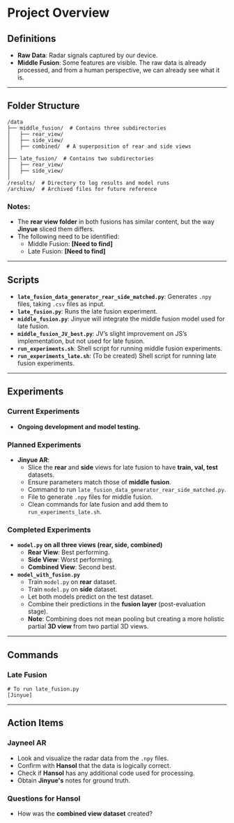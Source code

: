 # Project Overview

## Definitions
- **Raw Data**: Radar signals captured by our device.
- **Middle Fusion**: Some features are visible. The raw data is already processed, and from a human perspective, we can already see what it is.

---

## Folder Structure
```
/data
├── middle_fusion/  # Contains three subdirectories
│   ├── rear_view/
│   ├── side_view/
│   ├── combined/  # A superposition of rear and side views
│
├── late_fusion/  # Contains two subdirectories
│   ├── rear_view/
│   ├── side_view/
│
/results/  # Directory to log results and model runs
/archive/  # Archived files for future reference
```

### Notes:
- The **rear view folder** in both fusions has similar content, but the way **Jinyue** sliced them differs.
- The following need to be identified:
  - Middle Fusion: **[Need to find]**
  - Late Fusion: **[Need to find]**

---

## Scripts
- **`late_fusion_data_generator_rear_side_matched.py`**: Generates `.npy` files, taking `.csv` files as input.
- **`late_fusion.py`**: Runs the late fusion experiment.
- **`middle_fusion.py`**: Jinyue will integrate the middle fusion model used for late fusion.
- **`middle_fusion_JV_best.py`**: JV’s slight improvement on JS’s implementation, but not used for late fusion.
- **`run_experiments.sh`**: Shell script for running middle fusion experiments.
- **`run_experiments_late.sh`**: (To be created) Shell script for running late fusion experiments.

---

## Experiments

### Current Experiments
- **Ongoing development and model testing.**

### Planned Experiments
- **Jinyue AR**:
  - Slice the **rear** and **side** views for late fusion to have **train, val, test** datasets.
  - Ensure parameters match those of **middle fusion**.
  - Command to run `late_fusion_data_generator_rear_side_matched.py`.
  - File to generate `.npy` files for middle fusion.
  - Clean commands for late fusion and add them to `run_experiments_late.sh`.

### Completed Experiments
- **`model.py` on all three views (rear, side, combined)**
  - **Rear View**: Best performing.
  - **Side View**: Worst performing.
  - **Combined View**: Second best.
- **`model_with_fusion.py`**
  - Train `model.py` on **rear** dataset.
  - Train `model.py` on **side** dataset.
  - Let both models predict on the test dataset.
  - Combine their predictions in the **fusion layer** (post-evaluation stage).
  - **Note**: Combining does not mean pooling but creating a more holistic partial **3D view** from two partial 3D views.

---

## Commands
### Late Fusion
```
# To run late_fusion.py
[Jinyue]
```

---

## Action Items

### Jayneel AR
- Look and visualize the radar data from the `.npy` files.
- Confirm with **Hansol** that the data is logically correct.
- Check if **Hansol** has any additional code used for processing.
- Obtain **Jinyue's** notes for ground truth.

### Questions for Hansol
- How was the **combined view dataset** created?